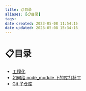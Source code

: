 ```yaml
---
title: 📋目录
aliases: [📋目录]
tags: 
date created: 2023-05-08 11:54:15
date updated: 2023-05-08 15:34:16
---
```


# 📋目录

- [工程化](./工程化.md)
- [如何给 node_module 下的库打补丁](./如何给%20node_module%20下的库打补丁.md)
- [Git 子仓库](Git%20子仓库.md)
